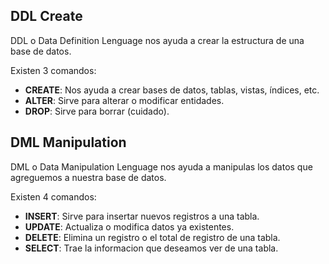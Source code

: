 ## DDL Create

DDL o Data Definition Lenguage nos ayuda a crear la estructura de una base de datos. 

Existen 3 comandos:
  - **CREATE**: Nos ayuda a crear bases de datos, tablas, vistas, índices, etc.
  - **ALTER**: Sirve para alterar o modificar entidades.
  - **DROP**: Sirve para borrar (cuidado).

## DML Manipulation

DML o Data Manipulation Lenguage nos ayuda a manipulas los datos que agreguemos a nuestra base de datos. 

Existen 4 comandos:
  - **INSERT**: Sirve para insertar nuevos registros a una tabla.
  - **UPDATE**: Actualiza o modifica datos ya existentes.
  - **DELETE**: Elimina un registro o el total de registro de una tabla.
  - **SELECT**: Trae la informacion que deseamos ver de una tabla.
